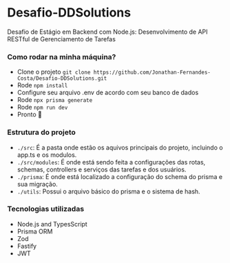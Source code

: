 # Desafio-DDSolutions
Desafio de Estágio em Backend com Node.js: Desenvolvimento de API RESTful de Gerenciamento de Tarefas


### Como rodar na minha máquina?

- Clone o projeto `git clone https://github.com/Jonathan-Fernandes-Costa/Desafio-DDSolutions.git`
- Rode `npm install`
- Configure seu arquivo .env de acordo com seu banco de dados
- Rode `npx prisma generate`
- Rode `npm run dev` 
- Pronto 🎉

### Estrutura do projeto

- `./src`: É a pasta onde estão os aquivos principais do projeto, incluindo o app.ts e os modulos.
- `./src/modules`: É onde está sendo feita a configurações das rotas, schemas, controllers e serviços das tarefas e dos usuários.
- `./prisma`: É onde está localizado a configuração do schema do prisma e sua migração.
- `./utils`: Possui o arquivo básico do prisma e o sistema de hash.

### Tecnologias utilizadas

- Node.js and TypesScript
- Prisma ORM
- Zod
- Fastify
- JWT
